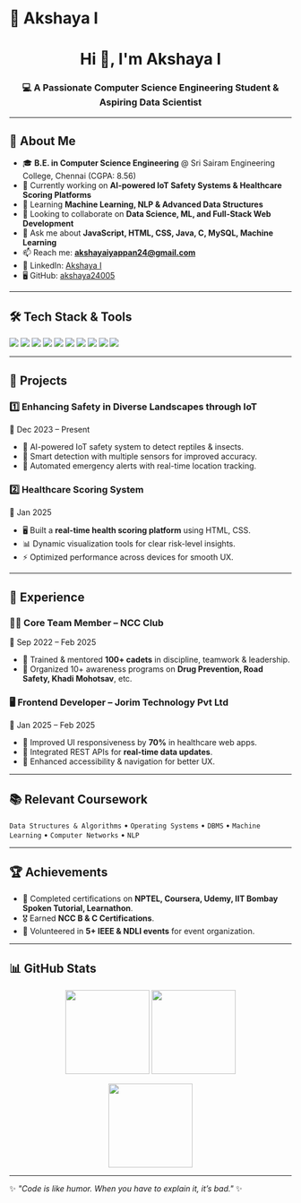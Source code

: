 # 🌟 Akshaya I

<h1 align="center">Hi 👋, I'm Akshaya I</h1>
<h3 align="center">💻 A Passionate Computer Science Engineering Student & Aspiring Data Scientist</h3>

---

## 🚀 About Me
- 🎓 **B.E. in Computer Science Engineering** @ Sri Sairam Engineering College, Chennai (CGPA: 8.56)  
- 🔭 Currently working on **AI-powered IoT Safety Systems & Healthcare Scoring Platforms**  
- 🌱 Learning **Machine Learning, NLP & Advanced Data Structures**  
- 🤝 Looking to collaborate on **Data Science, ML, and Full-Stack Web Development**  
- 💬 Ask me about **JavaScript, HTML, CSS, Java, C, MySQL, Machine Learning**  
- 📫 Reach me: **[akshayaiyappan24@gmail.com](mailto:akshayaiyappan24@gmail.com)**  
- 💼 LinkedIn: [Akshaya I](https://www.linkedin.com/in/akshaya-iyappan-41a559257)  
- 🖥 GitHub: [akshaya24005](https://github.com/akshaya24005)  

---

## 🛠 Tech Stack & Tools
<p align="left">
  <img src="https://img.shields.io/badge/JavaScript-F7DF1E?logo=javascript&logoColor=black" />
  <img src="https://img.shields.io/badge/HTML5-E34F26?logo=html5&logoColor=white" />
  <img src="https://img.shields.io/badge/CSS3-1572B6?logo=css3&logoColor=white" />
  <img src="https://img.shields.io/badge/Java-007396?logo=java&logoColor=white" />
  <img src="https://img.shields.io/badge/C-00599C?logo=c&logoColor=white" />
  <img src="https://img.shields.io/badge/MySQL-4479A1?logo=mysql&logoColor=white" />
  <img src="https://img.shields.io/badge/Python-3776AB?logo=python&logoColor=white" />
  <img src="https://img.shields.io/badge/Pandas-150458?logo=pandas&logoColor=white" />
  <img src="https://img.shields.io/badge/scikit--learn-F7931E?logo=scikit-learn&logoColor=white" />
  <img src="https://img.shields.io/badge/TensorFlow-FF6F00?logo=tensorflow&logoColor=white" />
</p>

---

## 📂 Projects

### 1️⃣ Enhancing Safety in Diverse Landscapes through IoT  
📅 Dec 2023 – Present  
- 🐍 AI-powered IoT safety system to detect reptiles & insects.  
- 📡 Smart detection with multiple sensors for improved accuracy.  
- 🚨 Automated emergency alerts with real-time location tracking.  

### 2️⃣ Healthcare Scoring System  
📅 Jan 2025  
- 🖥 Built a **real-time health scoring platform** using HTML, CSS.  
- 📊 Dynamic visualization tools for clear risk-level insights.  
- ⚡ Optimized performance across devices for smooth UX.  

---

## 💼 Experience

### 💂‍♀️ Core Team Member – NCC Club  
📅 Sep 2022 – Feb 2025  
- 🏅 Trained & mentored **100+ cadets** in discipline, teamwork & leadership.  
- 📢 Organized 10+ awareness programs on **Drug Prevention, Road Safety, Khadi Mohotsav**, etc.  

### 🖥 Frontend Developer – Jorim Technology Pvt Ltd  
📅 Jan 2025 – Feb 2025  
- 🚀 Improved UI responsiveness by **70%** in healthcare web apps.  
- 🔗 Integrated REST APIs for **real-time data updates**.  
- 🎯 Enhanced accessibility & navigation for better UX.  

---

## 📚 Relevant Coursework
`Data Structures & Algorithms` • `Operating Systems` • `DBMS` • `Machine Learning` • `Computer Networks` • `NLP`

---

## 🏆 Achievements
- 📜 Completed certifications on **NPTEL, Coursera, Udemy, IIT Bombay Spoken Tutorial, Learnathon**.  
- 🎖 Earned **NCC B & C Certifications**.  
- 🤝 Volunteered in **5+ IEEE & NDLI events** for event organization.  

---

## 📊 GitHub Stats
<p align="center">
  <img src="https://github-readme-stats.vercel.app/api?username=akshaya24005&show_icons=true&theme=tokyonight" height="150"/>
  <img src="https://github-readme-stats.vercel.app/api/top-langs?username=akshaya24005&layout=compact&theme=tokyonight" height="150"/>
</p>
<p align="center">
  <img src="https://github-readme-streak-stats.herokuapp.com/?user=akshaya24005&theme=tokyonight" height="150"/>
</p>

---

✨ _"Code is like humor. When you have to explain it, it’s bad."_ ✨

